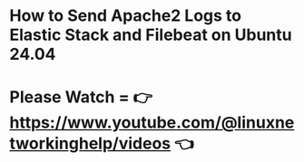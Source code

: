 # How to Send Apache2 Logs to Elastic Stack and Filebeat on Ubuntu 24.04
# Please Watch = 👉 https://www.youtube.com/@linuxnetworkinghelp/videos 👈
